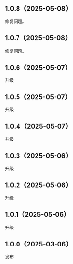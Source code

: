 ## 1.0.8（2025-05-08）
修复问题。
## 1.0.7（2025-05-08）
修复问题。
## 1.0.6（2025-05-07）
升级
## 1.0.5（2025-05-07）
升级
## 1.0.4（2025-05-07）
升级
## 1.0.3（2025-05-06）
升级
## 1.0.2（2025-05-06）
升级
## 1.0.1（2025-05-06）
升级
## 1.0.0（2025-03-06）
发布
